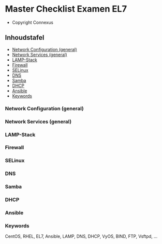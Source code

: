 Master Checklist Examen EL7
===============================

- Copyright Connexus 

Inhoudstafel
---------------

- [Network Configuration (general) ](#networkc)
- [Network Services (general) ](#networks)
- [LAMP-Stack](#lamp)
- [Firewall](#firewall)
- [SELinux](#selinux)
- [DNS](#dns)
- [Samba](#samba)
- [DHCP](#dhcp)
- [Ansible](#ansible)
- [Keywords](#keywords)


### <a name="networkc"></a> Network Configuration (general)

### <a name="networks"></a> Network Services (general)

### <a name="lamp"></a> LAMP-Stack

### <a name="firewall"></a> Firewall

### <a name="selinux"></a> SELinux

### <a name="dns"></a> DNS

### <a name="samba"></a> Samba

### <a name="dhcp"></a> DHCP

### <a name="ansible"></a> Ansible

### <a name="keywords"></a> Keywords
CentOS, RHEL, EL7, Ansible, LAMP, DNS, DHCP, VyOS, BIND, FTP, Vsftpd, ...

